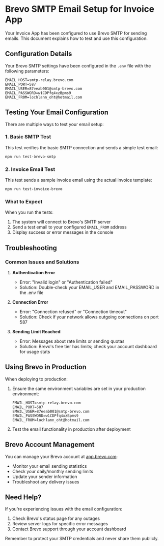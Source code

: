 # Brevo SMTP Email Setup for Invoice App

Your Invoice App has been configured to use Brevo SMTP for sending emails. This document explains how to test and use this configuration.

## Configuration Details

Your Brevo SMTP settings have been configured in the `.env` file with the following parameters:

```
EMAIL_HOST=smtp-relay.brevo.com
EMAIL_PORT=587
EMAIL_USER=87eeab001@smtp-brevo.com
EMAIL_PASSWORD=w1CDPfq4xzBpms9
EMAIL_FROM=lochlann_oht@hotmail.com
```

## Testing Your Email Configuration

There are multiple ways to test your email setup:

### 1. Basic SMTP Test

This test verifies the basic SMTP connection and sends a simple test email:

```bash
npm run test-brevo-smtp
```

### 2. Invoice Email Test

This test sends a sample invoice email using the actual invoice template:

```bash
npm run test-invoice-brevo
```

### What to Expect

When you run the tests:
1. The system will connect to Brevo's SMTP server
2. Send a test email to your configured `EMAIL_FROM` address
3. Display success or error messages in the console

## Troubleshooting

### Common Issues and Solutions

1. **Authentication Error**
   - Error: "Invalid login" or "Authentication failed"
   - Solution: Double-check your EMAIL_USER and EMAIL_PASSWORD in the .env file

2. **Connection Error**
   - Error: "Connection refused" or "Connection timeout"
   - Solution: Check if your network allows outgoing connections on port 587

3. **Sending Limit Reached**
   - Error: Messages about rate limits or sending quotas
   - Solution: Brevo's free tier has limits; check your account dashboard for usage stats

## Using Brevo in Production

When deploying to production:

1. Ensure the same environment variables are set in your production environment:
   ```
   EMAIL_HOST=smtp-relay.brevo.com
   EMAIL_PORT=587
   EMAIL_USER=87eeab001@smtp-brevo.com
   EMAIL_PASSWORD=w1CDPfq4xzBpms9
   EMAIL_FROM=lochlann_oht@hotmail.com
   ```

2. Test the email functionality in production after deployment

## Brevo Account Management

You can manage your Brevo account at [app.brevo.com](https://app.brevo.com):

- Monitor your email sending statistics
- Check your daily/monthly sending limits
- Update your sender information
- Troubleshoot any delivery issues

## Need Help?

If you're experiencing issues with the email configuration:

1. Check Brevo's status page for any outages
2. Review server logs for specific error messages
3. Contact Brevo support through your account dashboard

Remember to protect your SMTP credentials and never share them publicly.
